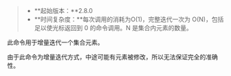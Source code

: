 > - **起始版本：**2.8.0
> - **时间复杂度：**每次调用的消耗为O(1)，完整迭代一次为 O(N)，包括足以使光标返回到 0 的命令调用。N 是集合内元素的数量。

此命令用于增量迭代一个集合元素。

由于此命令为增量迭代方式，中途可能有元素被修改，所以无法保证完全的准确性。

